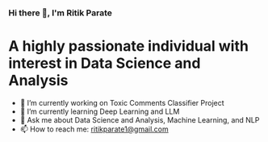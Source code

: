 ### Hi there 👋, I'm Ritik Parate
# A highly passionate individual with interest in Data Science and Analysis

- 🔭 I’m currently working on Toxic Comments Classifier Project
- 🌱 I’m currently learning Deep Learning and LLM
- 💬 Ask me about Data Science and Analysis, Machine Learning, and NLP
- 📫 How to reach me: ritikparate1@gmail.com
<!--
**ritikparate/ritikparate** is a ✨ _special_ ✨ repository because its `README.md` (this file) appears on your GitHub profile.

Here are some ideas to get you started:


- 👯 I’m looking to collaborate on ...
- 🤔 I’m looking for help with ...

- 😄 Pronouns: ...
- ⚡ Fun fact: ...
-->
